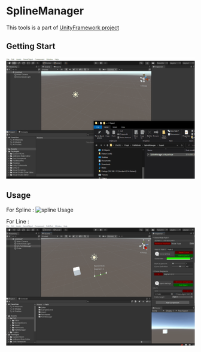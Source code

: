 # SplineManager

This tools is a part of [UnityFramework project](https://github.com/OlivierArgentieri/Unity_Framework)

## Getting Start 
![install](https://github.com/OlivierArgentieri/SplineManager/blob/main/Gifs/Installation/Install.gif)

## Usage
For Spline :
![spline Usage](https://github.com/OlivierArgentieri/SplineManager/blob/main/Gifs/Usage/SplineUsage.gif)

For Line :
![spline Usage](https://github.com/OlivierArgentieri/SplineManager/blob/main/Gifs/Usage/LineUsage.gif)
